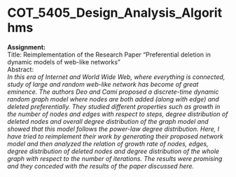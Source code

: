 # COT_5405_Design_Analysis_Algorithms

**Assignment:**  
Title: Reimplementation of the Research Paper “Preferential deletion in dynamic models of web-like networks”  
Abstract:  
*In this era of Internet and World Wide Web, where everything is connected, study of large and random web-like network has become of great eminence. 
The authors Deo and Cami proposed a discrete-time dynamic random graph model where nodes are both added (along with edge) and deleted preferentially. 
They studied different properties such as growth in the number of nodes and edges with respect to steps, degree distribution of deleted nodes and overall 
degree distribution of the graph model and showed that this model follows the power-law degree distribution. Here, I have tried to reimplement their work 
by generating their proposed network model and then analyzed the relation of growth rate of nodes, edges, degree distribution of deleted nodes and degree 
distribution of the whole graph with respect to the number of iterations. The results were promising and they conceded with the results of the paper discussed here.*
